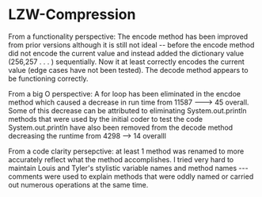 # LZW-Compression
From a functionality perspective: 
The encode method has been improved from prior versions although it is still not ideal -- before the encode method did not encode the current value and instead
added the dictionary value (256,257 . . . ) sequentially. Now it at least correctly encodes the current value (edge cases have not been tested).
The decode method appears to be functioning correctly. 

From a big O perspective:
A for loop has been eliminated in the encdoe method which caused a decrease in run time from 11587 ---> 45 overall. 
Some of this decrease can be attributed to eliminating System.out.println methods that were used by the initial coder to test the code
System.out.println have also been removed from the decode method decreasing the runtime from 4298 --> 14 overalll

From a code clarity persepctive: at least 1 method was renamed to more accurately reflect what the method accomplishes. 
I tried very hard to maintain Louis and Tyler's stylistic variable names and method names --- comments were used to explain methods that were oddly named 
or carried out numerous operations at the same time. 

